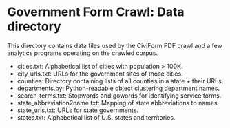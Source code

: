 # Government Form Crawl: Data directory

This directory contains data files used by the CiviForm PDF crawl and
a few analytics programs operating on the crawled corpus.

* cities.txt: Alphabetical list of cities with population > 100K.
* city_urls.txt: URLs for the government sites of those cities.
* counties: Directory containing lists of all counties in a state + their URLs.
* departments.py: Python-readable object clustering department names.
* search_terms.txt: Stopwords and gowords for identifying service forms.
* state_abbreviation2name.txt: Mapping of state abbreviations to names.
* state_urls.txt: URLs for state governments.
* states.txt: Alphabetical list of U.S. states and territories.


